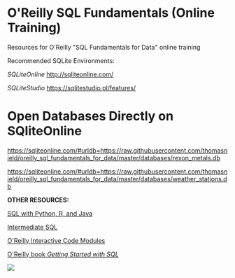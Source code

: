 # O'Reilly SQL Fundamentals (Online Training)

Resources for O'Reilly "SQL Fundamentals for Data" online training

Recommended SQLite Environments: 

*SQLiteOnline*
http://sqliteonline.com/

*SQLiteStudio*
https://sqlitestudio.pl/features/

# Open Databases Directly on SQliteOnline

https://sqliteonline.com/#urldb=https://raw.githubusercontent.com/thomasnield/oreilly_sql_fundamentals_for_data/master/databases/rexon_metals.db

https://sqliteonline.com/#urldb=https://raw.githubusercontent.com/thomasnield/oreilly_sql_fundamentals_for_data/master/databases/weather_stations.db
 
**OTHER RESOURCES:**

[SQL with Python, R, and Java](https://github.com/thomasnield/oreilly_programming_with_sql/tree/master/code)

[Intermediate SQL](https://github.com/thomasnield/oreilly_intermediate_sql_for_data/blob/master/intermediate_sql_class_notes.md) 

[O'Reilly Interactive Code Modules](https://learning.oreilly.com/search/?query=thomas%20nield%20sql&extended_publisher_data=true&highlight=true&include_assessments=false&include_case_studies=true&include_courses=true&include_playlists=true&include_collections=true&include_notebooks=true&include_sandboxes=true&include_scenarios=true&is_academic_institution_account=false&source=user&formats=sandbox&formats=scenario&formats=notebook&sort=relevance&facet_json=true&json_facets=true&page=0&include_facets=true&include_practice_exams=true) 

[O'Reilly book _Getting Started with SQL_](https://learning.oreilly.com/library/view/getting-started-with/9781491938607/)

[![](https://learning.oreilly.com/covers/urn:orm:book:9781491938607/400w/)](https://learning.oreilly.com/library/view/getting-started-with/9781491938607/)

